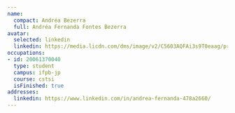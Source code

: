 ```yaml
---
name:
  compact: Andréa Bezerra
  full: Andréa Fernanda Fontes Bezerra
avatar:
  selected: linkedin
  linkedin: https://media.licdn.com/dms/image/v2/C5603AQFAi3s9T0eaag/profile-displayphoto-shrink_800_800/profile-displayphoto-shrink_800_800/0/1517370034699?e=1732752000&v=beta&t=sjlYx2tJMiZFnoqWzauxsA1r8kf_cAV8bCuppy7rFyo
occupations:
- id: 20061370040
  type: student
  campus: ifpb-jp
  course: cstsi
  isFinished: true
addresses:
  linkedin: https://www.linkedin.com/in/andrea-fernanda-478a2660/
---
```

